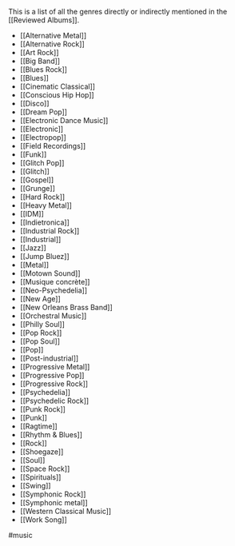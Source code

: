 This is a list of all the genres directly or indirectly mentioned in the [[Reviewed Albums]].

- [[Alternative Metal]] 
- [[Alternative Rock]] 
- [[Art Rock]] 
- [[Big Band]] 
- [[Blues Rock]]
- [[Blues]] 
- [[Cinematic Classical]]
- [[Conscious Hip Hop]] 
- [[Disco]] 
- [[Dream Pop]] 
- [[Electronic Dance Music]] 
- [[Electronic]]
- [[Electropop]] 
- [[Field Recordings]] 
- [[Funk]] 
- [[Glitch Pop]] 
- [[Glitch]] 
- [[Gospel]] 
- [[Grunge]] 
- [[Hard Rock]] 
- [[Heavy Metal]] 
- [[IDM]] 
- [[Indietronica]] 
- [[Industrial Rock]]
- [[Industrial]] 
- [[Jazz]] 
- [[Jump Bluez]] 
- [[Metal]]  
- [[Motown Sound]] 
- [[Musique concrète]] 
- [[Neo-Psychedelia]] 
- [[New Age]] 
- [[New Orleans Brass Band]] 
- [[Orchestral Music]] 
- [[Philly Soul]] 
- [[Pop Rock]] 
- [[Pop Soul]] 
- [[Pop]] 
- [[Post-industrial]] 
- [[Progressive Metal]] 
- [[Progressive Pop]]  
- [[Progressive Rock]] 
- [[Psychedelia]] 
- [[Psychedelic Rock]] 
- [[Punk Rock]] 
- [[Punk]] 
- [[Ragtime]] 
- [[Rhythm & Blues]] 
- [[Rock]] 
- [[Shoegaze]]
- [[Soul]] 
- [[Space Rock]] 
- [[Spirituals]] 
- [[Swing]] 
- [[Symphonic Rock]] 
- [[Symphonic metal]]
- [[Western Classical Music]]
- [[Work Song]]

#music
